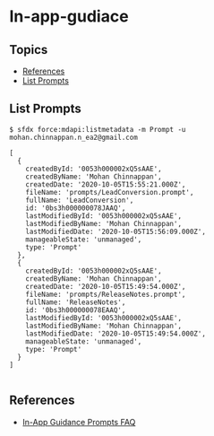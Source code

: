 # In-app-gudiace

## Topics
- [References](#ref)
- [List Prompts](#lsprompts)

<a href="lsprompts"></a>
## List Prompts

```
$ sfdx force:mdapi:listmetadata -m Prompt -u mohan.chinnappan.n_ea2@gmail.com
```

```
[
  {
    createdById: '0053h000002xQ5sAAE',
    createdByName: 'Mohan Chinnappan',
    createdDate: '2020-10-05T15:55:21.000Z',
    fileName: 'prompts/LeadConversion.prompt',
    fullName: 'LeadConversion',
    id: '0bs3h000000078JAAQ',
    lastModifiedById: '0053h000002xQ5sAAE',
    lastModifiedByName: 'Mohan Chinnappan',
    lastModifiedDate: '2020-10-05T15:56:09.000Z',
    manageableState: 'unmanaged',
    type: 'Prompt'
  },
  {
    createdById: '0053h000002xQ5sAAE',
    createdByName: 'Mohan Chinnappan',
    createdDate: '2020-10-05T15:49:54.000Z',
    fileName: 'prompts/ReleaseNotes.prompt',
    fullName: 'ReleaseNotes',
    id: '0bs3h000000078EAAQ',
    lastModifiedById: '0053h000002xQ5sAAE',
    lastModifiedByName: 'Mohan Chinnappan',
    lastModifiedDate: '2020-10-05T15:49:54.000Z',
    manageableState: 'unmanaged',
    type: 'Prompt'
  }
]


```

<a name="ref"></a>
## References
- [In-App Guidance Prompts FAQ](https://help.salesforce.com/articleView?id=000349069&type=1&mode=1)

